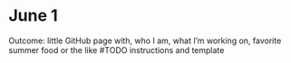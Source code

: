 June 1
============================

Outcome: little GitHub page with, who I am, what I’m working on, favorite summer food or the like #TODO instructions and template 
